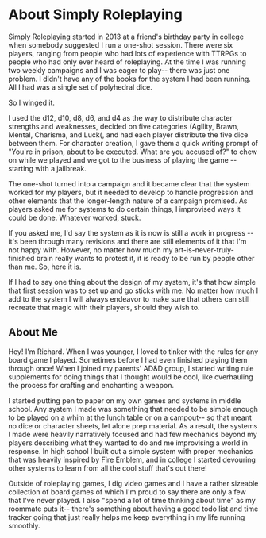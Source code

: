 # About Simply Roleplaying

Simply Roleplaying started in 2013 at a friend's birthday party in college when somebody suggested I run a one-shot session. There were six players, ranging from people who had lots of experience with TTRPGs to people who had only ever heard of roleplaying. At the time I was running two weekly campaigns and I was eager to play-- there was just one problem. I didn't have any of the books for the system I had been running. All I had was a single set of polyhedral dice.

So I winged it.

I used the d12, d10, d8, d6, and d4 as the way to distribute character strengths and weaknesses, decided on five categories (Agility, Brawn, Mental, Charisma, and Luck(, and had each player distribute the five dice between them. For character creation, I gave them a quick writing prompt of "You're in prison, about to be executed. What are you accused of?" to chew on while we played and we got to the business of playing the game -- starting with a jailbreak.

The one-shot turned into a campaign and it became clear that the system worked for my players, but it needed to develop to handle progression and other elements that the longer-length nature of a campaign promised. As players asked me for systems to do certain things, I improvised ways it could be done. Whatever worked, stuck.

If you asked me, I'd say the system as it is now is still a work in progress -- it's been through many revisions and there are still elements of it that I'm not happy with. However, no matter how much my art-is-never-truly-finished brain really wants to protest it, it is ready to be run by people other than me. So, here it is.

If I had to say one thing about the design of my system, it's that how simple that first session was to set up and go sticks with me. No matter how much I add to the system I will always endeavor to make sure that others can still recreate that magic with their players, should they wish to.

## About Me

Hey! I'm Richard. When I was younger, I loved to tinker with the rules for any board game I played. Sometimes before I had even finished playing them through once! When I joined my parents' AD&D group, I started writing rule supplements for doing things that I thought would be cool, like overhauling the process for crafting and enchanting a weapon.

I started putting pen to paper on my own games and systems in middle school. Any system I made was something that needed to be simple enough to be played on a whim at the lunch table or on a campout-- so that meant no dice or character sheets, let alone prep material. As a result, the systems I made were heavily narratively focused and had few mechanics beyond my players describing what they wanted to do and me improvising a world in response. In high school I built out a simple system with proper mechanics that was heavily inspired by Fire Emblem, and in college I started devouring other systems to learn from all the cool stuff that's out there!

Outside of roleplaying games, I dig video games and I have a rather sizeable collection of board games of which I'm proud to say there are only a few that I've never played. I also "spend a lot of time thinking about time" as my roommate puts it-- there's something about having a good todo list and time tracker going that just really helps me keep everything in my life running smoothly.
